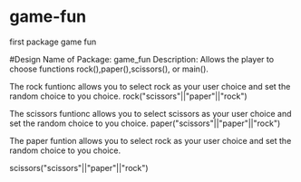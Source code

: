 # game-fun
first package game fun

#Design
Name of Package: game_fun
Description: Allows the player to choose functions rock(),paper(),scissors(), or main().

The rock funtionc allows you to select rock as your user choice and set the random choice to you choice.
rock("scissors"||"paper"||"rock")

The scissors funtionc allows you to select scissors as your user choice and set the random choice to you choice.
paper("scissors"||"paper"||"rock")

The paper funtion allows you to select rock as your user choice and set the random choice to you choice.

scissors("scissors"||"paper"||"rock")

